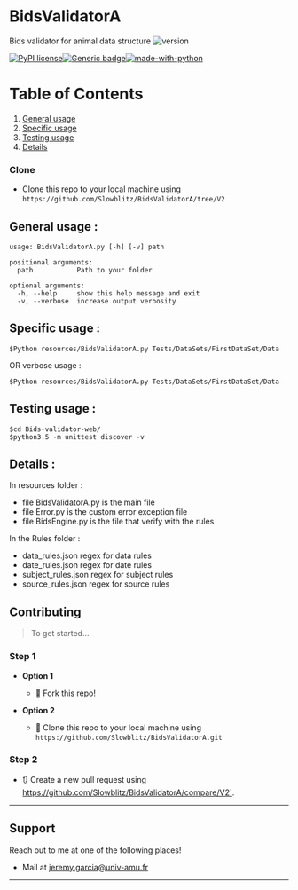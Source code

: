 
# BidsValidatorA
Bids validator for animal  data structure 
![version](https://img.shields.io/badge/version-2-informational)

[![PyPI license](https://img.shields.io/pypi/l/ansicolortags.svg)](https://pypi.python.org/pypi/ansicolortags/)[![Generic badge](https://img.shields.io/badge/build-running-<COLOR>.svg)](https://shields.io/)[![made-with-python](https://img.shields.io/badge/Made%20with-Python-1f425f.svg)](https://www.python.org/)

# Table of Contents
1. [ General usage](#General-usage)
2. [Specific usage](#Specific-usage)
3. [Testing usage](#Testing-usage )
4. [Details](#Details)

### Clone

- Clone this repo to your local machine using `https://github.com/Slowblitz/BidsValidatorA/tree/V2`
## General usage :
```
usage: BidsValidatorA.py [-h] [-v] path

positional arguments:
  path           Path to your folder

optional arguments:
  -h, --help     show this help message and exit
  -v, --verbose  increase output verbosity

```

## Specific usage :

```
$Python resources/BidsValidatorA.py Tests/DataSets/FirstDataSet/Data
```
OR verbose usage  :
```
$Python resources/BidsValidatorA.py Tests/DataSets/FirstDataSet/Data
```

## Testing usage :

```
$cd Bids-validator-web/
$python3.5 -m unittest discover -v
```
## Details :

In resources folder  :

 - file BidsValidatorA.py is the main file 
 - file Error.py is the custom error exception file
 - file BidsEngine.py is the file that verify  with the rules 

In the Rules folder :

 - data_rules.json regex for data rules
 - date_rules.json regex for date rules
 - subject_rules.json regex for subject rules
 - source_rules.json  regex for source rules
## Contributing

> To get started...

### Step 1

- **Option 1**
    - 🍴 Fork this repo!

- **Option 2**
    - 👯 Clone this repo to your local machine using `https://github.com/Slowblitz/BidsValidatorA.git`

### Step 2

- 🔃 Create a new pull request using <a href="https://github.com/Slowblitz/BidsValidatorA/compare/V2" target="_blank">https://github.com/Slowblitz/BidsValidatorA/compare/V2`</a>.

---
 ## Support

Reach out to me at one of the following places!


- Mail at <a href="jeremy.garcia@univ-amu.fr">jeremy.garcia@univ-amu.fr</a>


---

